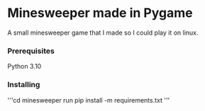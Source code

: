 # Minesweeper made in Pygame

A small minesweeper game that I made so I could play it on linux. 

### Prerequisites

Python 3.10

### Installing
'''cd minesweeper
run pip install -m requirements.txt
'''
